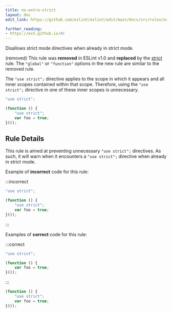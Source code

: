 ```yaml
---
title: no-extra-strict
layout: doc
edit_link: https://github.com/eslint/eslint/edit/main/docs/src/rules/no-extra-strict.md

further_reading:
- https://es5.github.io/#C
---
```


Disallows strict mode directives when already in strict mode.

(removed) This rule was **removed** in ESLint v1.0 and **replaced** by the [strict](strict) rule. The `"global"` or `"function"` options in the new rule are similar to the removed rule.

The `"use strict";` directive applies to the scope in which it appears and all inner scopes contained within that scope. Therefore, using the `"use strict";` directive in one of these inner scopes is unnecessary.

```js
"use strict";

(function () {
    "use strict";
    var foo = true;
}());
```

## Rule Details

This rule is aimed at preventing unnecessary `"use strict";` directives. As such, it will warn when it encounters a `"use strict";` directive when already in strict mode.

Example of **incorrect** code for this rule:

:::incorrect

```js
"use strict";

(function () {
    "use strict";
    var foo = true;
}());
```

:::

Examples of **correct** code for this rule:

:::correct

```js
"use strict";

(function () {
    var foo = true;
}());
```

:::

```js
(function () {
    "use strict";
    var foo = true;
}());
```
